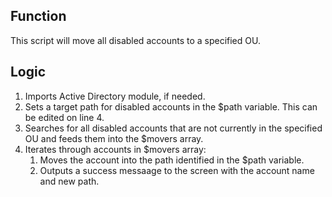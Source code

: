 ## Function

This script will move all disabled accounts to a specified OU.

## Logic

1. Imports Active Directory module, if needed.
2. Sets a target path for disabled accounts in the $path variable. This can be edited on line 4.
3. Searches for all disabled accounts that are not currently in the specified OU and feeds them into the $movers array.
4. Iterates through accounts in $movers array:
    1. Moves the account into the path identified in the $path variable.
    2. Outputs a success messaage to the screen with the account name and new path.
